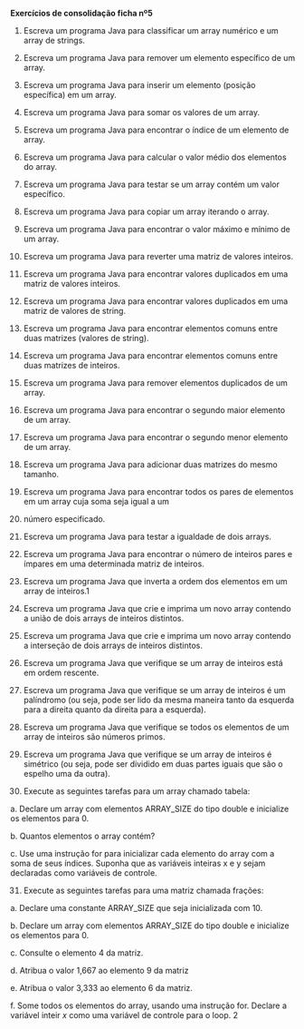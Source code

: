 **Exercícios de consolidação ficha nº5**

1. Escreva um programa Java para classificar um array numérico e um array de strings.

2. Escreva um programa Java para remover um elemento específico de um array.

3. Escreva um programa Java para inserir um elemento (posição específica) em um array.

4. Escreva um programa Java para somar os valores de um array.

5. Escreva um programa Java para encontrar o índice de um elemento de array.

6. Escreva um programa Java para calcular o valor médio dos elementos do array.

7. Escreva um programa Java para testar se um array contém um valor específico.

8. Escreva um programa Java para copiar um array iterando o array.

9. Escreva um programa Java para encontrar o valor máximo e mínimo de um array.

10. Escreva um programa Java para reverter uma matriz de valores inteiros.

11. Escreva um programa Java para encontrar valores duplicados em uma matriz de valores inteiros.

12. Escreva um programa Java para encontrar valores duplicados em uma matriz de valores de string.

13. Escreva um programa Java para encontrar elementos comuns entre duas matrizes (valores de string).

14. Escreva um programa Java para encontrar elementos comuns entre duas matrizes de inteiros.

15. Escreva um programa Java para remover elementos duplicados de um array.

16. Escreva um programa Java para encontrar o segundo maior elemento de um array.

17. Escreva um programa Java para encontrar o segundo menor elemento de um array.

18. Escreva um programa Java para adicionar duas matrizes do mesmo tamanho.

19. Escreva um programa Java para encontrar todos os pares de elementos em um array cuja soma seja igual a um

20. número especificado.

21. Escreva um programa Java para testar a igualdade de dois arrays.

22. Escreva um programa Java para encontrar o número de inteiros pares e ímpares em uma determinada matriz de inteiros.

23. Escreva um programa Java que inverta a ordem dos elementos em um array de inteiros.1

24. Escreva um programa Java que crie e imprima um novo array contendo a união de dois arrays de inteiros distintos.

25. Escreva um programa Java que crie e imprima um novo array contendo a interseção de dois arrays de inteiros distintos.

26. Escreva um programa Java que verifique se um array de inteiros está em ordem rescente.

27. Escreva um programa Java que verifique se um array de inteiros é um palíndromo (ou seja, pode ser lido da mesma maneira tanto da esquerda para a direita quanto da direita
para a esquerda).

28. Escreva um programa Java que verifique se todos os elementos de um array de inteiros são números primos.

29. Escreva um programa Java que verifique se um array de inteiros é simétrico (ou seja, pode ser dividido em duas partes iguais que são o espelho uma da outra).

30. Execute as seguintes tarefas para um array chamado tabela:

a. Declare um array com elementos ARRAY_SIZE do tipo double e inicialize os elementos
para 0.

b. Quantos elementos o array contém?

c. Use uma instrução for para inicializar cada elemento do array com a soma de seus
índices. Suponha que as variáveis inteiras x e y sejam declaradas como variáveis de
controle.

31. Execute as seguintes tarefas para uma matriz chamada frações:

a. Declare uma constante ARRAY_SIZE que seja inicializada com 10.

b. Declare um array com elementos ARRAY_SIZE do tipo double e inicialize os elementos
para 0.

c. Consulte o elemento 4 da matriz.

d. Atribua o valor 1,667 ao elemento 9 da matriz

e. Atribua o valor 3,333 ao elemento 6 da matriz.

f. Some todos os elementos do array, usando uma instrução for. Declare a variável inteir _x_ como uma variável de controle para o loop. 2
